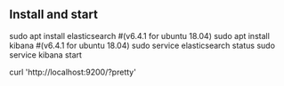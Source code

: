 
## Install and start 

sudo apt install elasticsearch 		#(v6.4.1 for ubuntu 18.04)
sudo apt install kibana             #(v6.4.1 for ubuntu 18.04)
sudo service elasticsearch status
sudo service kibana start

curl 'http://localhost:9200/?pretty'
